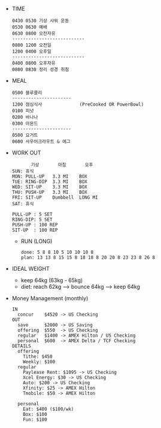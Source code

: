 * TIME
  ```
  0430 0530 기상 샤워 운동 
  0530 0630 예배
  0630 0800 오전자유
  ---------------------------
  0800 1200 오전일
  1200 0400 오후일              
  ---------------------------
  0400 0800 오후자유
  0800 0830 정리 성경 취침
  ```

* MEAL
  ```
  0500 블루콜리
  ----------------------
  1200 점심식사              (PreCooked OR PowerBowl)
  0100 피넛
  0200 바나나
  0300 아몬드
  ----------------------
  0500 요거트
  0600 사우어크라우트 & 에그
  ```

* WORK OUT
  ```
         기상       아침       오후
  SUN: 휴식
  MON: PULL-UP   3.3 MI    BOX
  TUE: RING-DIP  3.3 MI    BOX
  WED: SIT-UP    3.3 MI    BOX
  THU: PUSH-UP   3.3 MI    BOX
  FRI: SIT-UP    Dumbbell  LONG MI
  SAT: 휴식
  ```
  ```
  PULL-UP : 5 SET
  RING-DIP: 5 SET
  PUSH-UP : 100 REP
  SIT-UP  : 100 REP
  ```
  

  * RUN (LONG)
    ```
    done: 5 8 8 10 5 10 10 10 8
    plan: 13 13 8 15 15 8 18 18 8 20 20 8 23 23 8 26 8
    ```

* IDEAL WEIGHT
  * keep 64kg (63kg - 65kg)
  * diet: reach 62kg --> bounce 64kg --> keep 64kg

* Money Management (monthly)
  ```
  IN
    concur    $4520 -> US Checking
  OUT
    save      $2000 -> US Saving
    offering  $550  -> US Checking
    regular   $1400 -> AMEX Hilton / US Checking
    personal  $600  -> AMEX Delta / TCF Checking
  DETAILS
    offering
      Tithe: $450
      Weekly: $100
    regular
      Paylease Rent: $1095 -> US Checking
      Xcel Energy: $30 -> US Checking
      Auto: $200 -> US Checking
      Xfinity: $25 -> AMEX Hilton
      Tmobile: $50 -> AMEX Hilton
      
    personal
      Eat: $400 ($100/wk)
      Box: $100
      Fun: $100
  ```
